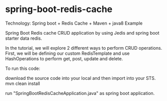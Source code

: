 # spring-boot-redis-cache
Technology: Spring boot + Redis Cache + Maven + java8 Example

Spring Boot Redis cache CRUD application by using Jedis and spring boot starter data redis. 

In the tutorial, we will explore 2 different ways to perform CRUD operations. 
First, we will be defining our custom RedisTemplate and use HashOperations to perform get, post, update and delete.

To run this code:

download the source code into your local and then import into your STS.
mvn clean install

run "SpringBootRedisCacheApplication.java" as spring boot application.

